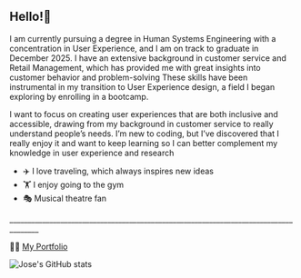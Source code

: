 ## Hello!👋
<p>I am currently pursuing a degree in Human Systems Engineering with a concentration in User Experience, and I am on track to graduate in December 2025. I have an extensive background in customer service and Retail Management, which has provided me with great insights into customer behavior and problem-solving These skills have been instrumental in my transition to User Experience design, a field I began exploring by enrolling in a bootcamp.</p>

<p>I want to focus on creating user experiences that are both inclusive and accessible, drawing from my background in customer service to really understand people’s needs. I’m new to coding, but I’ve discovered that I really enjoy it and want to keep learning so I can better complement my knowledge in user experience and research</p>

<ul>
 <li>✈️ I love traveling, which always inspires new ideas</li>
 <li>🏋️ I enjoy going to the gym</li>
 <li>🎭 Musical theatre fan</li>
</ul>
______________________________________________________________________________________

👨‍💻 [My Portfolio](https://joselongo.com/)

![Jose's GitHub stats](https://github-readme-stats.vercel.app/api?username=jlongo27&show_icons=true&bg_color=00000000)